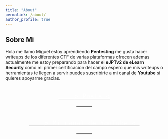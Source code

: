 ```yaml
---
title: "About"
permalink: /about/
author_profile: true
---
```


## Sobre Mi 

Hola me llamo Miguel estoy aprendiendo **Pentesting** me gusta hacer writeups de los diferentes CTF de varias plataformas ofrecen ademas actualmente me estoy preparando para hacer el **eJPTv2 de eLearn Security** como mi primer certificacion del campo espero que mis writeups o herramientas te llegen a servir puedes suscribirte a mi canal de **Youtube** si quieres apoyarme gracias.

<p align="center">
  <a href="https://mikerega7.github.io" class="btn">
    <code style="font-size: 1.5em;color:#FFFFFF;">
    > Posts <
    </code>
  </a>
</p>

<p align="center">
  <a href="https://www.youtube.com/@mikerega7724" class="btn">
    <code style="font-size: 1.5em;color:#FFFFFF;">
    > Mi canal de YouTube < 
    </code>
  </a>
</p>
